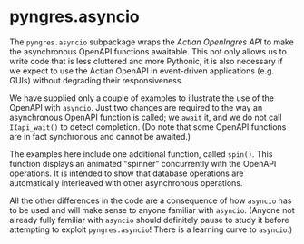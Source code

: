 # pyngres.asyncio

The `pyngres.asyncio` subpackage wraps the *Actian OpenIngres API*
to make the asynchronous OpenAPI functions awaitable. This not only
allows us to write code that is less cluttered and more Pythonic, it
is also necessary if we expect to use the Actian OpenAPI in event-driven
applications (e.g. GUIs) without degrading their responsiveness.

We have supplied only a couple of examples to illustrate the use of the OpenAPI 
with `asyncio`. Just two changes are required to the way an asynchronous
OpenAPI function is called; we `await` it, and we do not call 
`IIapi_wait()` to detect completion. (Do note that some OpenAPI functions are
in fact synchronous and cannot be awaited.) 

The examples here include one additional function, called `spin()`. This 
function displays an animated "spinner" concurrently with the OpenAPI 
operations. It is intended to show that database operations are 
automatically interleaved with other asynchronous operations.

All the other differences in the code are a consequence of how
`asyncio` has to be used and will make sense to anyone familiar with
`asyncio`. (Anyone not already fully familiar with `asyncio` should definitely
pause to study it before attempting to exploit `pyngres.asyncio`! There
is a learning curve to `asyncio`.)

